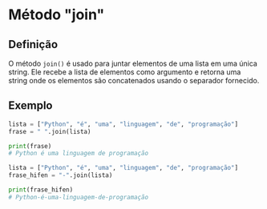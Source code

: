 # Método "join"

## **Definição**

O método `join()` é usado para juntar elementos de uma lista em uma única string. Ele recebe a lista de elementos como argumento e retorna uma string onde os elementos são concatenados usando o separador fornecido.

## **Exemplo**

```python
lista = ["Python", "é", "uma", "linguagem", "de", "programação"]
frase = " ".join(lista)

print(frase)
# Python é uma linguagem de programação
```

```python
lista = ["Python", "é", "uma", "linguagem", "de", "programação"]
frase_hifen = "-".join(lista)

print(frase_hifen)
# Python-é-uma-linguagem-de-programação
```
